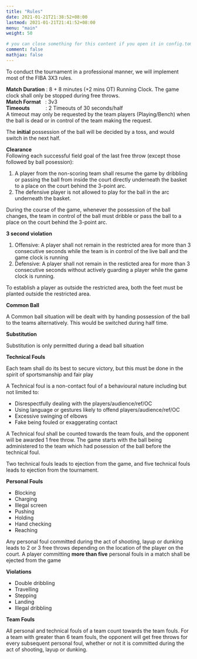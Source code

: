```yaml
---
title: "Rules"
date: 2021-01-21T21:38:52+08:00
lastmod: 2021-01-21T21:41:52+08:00
menu: "main"
weight: 50

# you can close something for this content if you open it in config.toml.
comment: false
mathjax: false
---
```


To conduct the tournament in a professional manner, we will implement most of the FIBA 3X3 rules.


**Match Duration** : 8 + 8 minutes (+2 mins OT) Running Clock. The game clock shall only be stopped during free throws.  
**Match Format** &nbsp; :   3v3  
**Timeouts** &nbsp; &nbsp; &nbsp; &nbsp; &nbsp; : 2 Timeouts of 30 seconds/half \
A timeout may only be requested by the team players (Playing/Bench) when the ball is dead or in control of the team making the request.  

The **initial** possession of the ball will be decided by a toss, and would switch in the next half.  

**Clearance**  
Following each successful field goal of the last free throw (except those followed by ball posession):
1. A player from the non-scoring team shall resume the game by dribbling or passing the ball from inside the court directly underneath the basket to a place on the court behind the 3-point arc. 
2. The defensive player is not allowed to play for the ball in the arc underneath the basket.

During the course of the game, whenever the possession of the ball changes, the team in control of the ball must dribble or pass the ball to a place on the court behind the 3-point arc. 

**3 second violation**
1. Offensive: A player shall not remain in the restricted area for more than 3 consecutive seconds while the team is in control of the live ball and the game clock is running
2. Defensive: A player shall not remain in the resticted area for more than 3 consecutive seconds without actively guarding a player while the game clock is running.

To establish a player as outside the restricted area, both the feet must be planted outside the restricted area.

**Common Ball**  

A Common ball situation will be dealt with by handing possession of the ball to the teams alternatively. This would be switched during half time. 

**Substitution**  

Substitution is only permitted during a dead ball situation

**Technical Fouls**  

Each team shall do its best to secure victory, but this must be done in the spirit of sportsmanship and fair play

A Technical foul is a non-contact foul of a behavioural nature including but not limited to:
+ Disrespectfully dealing with the players/audience/ref/OC
+ Using language or gestures likely to offend players/audience/ref/OC
+ Excessive swinging of elbows
+ Fake being fouled or exaggerating contact

A Technical foul shall be counted towards the team fouls, and the opponent will be awarded 1 free throw. The game starts with the ball being administered to the team which had posession of the ball before the technical foul.

Two technical fouls leads to ejection from the game, and five technical fouls leads to ejection from the tournament.

**Personal Fouls**
+ Blocking 
+ Charging 
+ Illegal screen
+ Pushing
+ Holding
+ Hand checking 
+ Reaching

Any personal foul committed during the act of shooting, layup or dunking leads to 2 or 3 free throws depending on the location of the player on the court.
A player committing **more than five** personal fouls in a match shall be ejected from the game

**Violations**
+ Double dribbling
+ Travelling
+ Stepping
+ Landing
+ Illegal dribbling

**Team Fouls**  

All personal and technical fouls of a team count towards the team fouls. For a team with greater than 6 team fouls, the opponent will get free throws for every subsequent personal foul, whether or not it is committed during the act of shooting, layup or dunking. 
